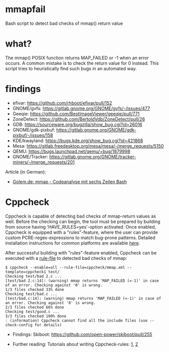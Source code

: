# mmapfail
Bash script to detect bad checks of mmap() return value

# what?

The mmap() POSIX function returns MAP_FAILED or -1 when an error occurs.
A common mistake is to check the return value for 0 instead. This script
tries to heuristically find such bugs in an automated way.

# findings

* efivar: https://github.com/rhboot/efivar/pull/152
* GNOME/gvfs: https://gitlab.gnome.org/GNOME/gvfs/-/issues/477
* Geeqie: https://github.com/BestImageViewer/geeqie/pull/771
* ZoneDetect: https://github.com/BertoldVdb/ZoneDetect/pull/26
* GDB: https://sourceware.org/bugzilla/show_bug.cgi?id=26016
* GNOME/gdk-pixbuf: https://gitlab.gnome.org/GNOME/gdk-pixbuf/-/issues/158
* KDE/kwayland: https://bugs.kde.org/show_bug.cgi?id=421868
* Mesa: https://gitlab.freedesktop.org/mesa/mesa/-/merge_requests/5150
* QEMU: https://bugs.launchpad.net/qemu/+bug/1879998
* GNOME/Tracker: https://gitlab.gnome.org/GNOME/tracker-miners/-/merge_requests/201

Article (in German):
* [Golem.de: mmap - Codeanalyse mit sechs Zeilen Bash](https://www.golem.de/news/mmap-codeanalyse-mit-sechs-zeilen-bash-2006-148878.html)

# Cppcheck

Cppcheck is capable of detecting bad checks of mmap-return values as well. Before the checking
can begin, the tool must be prepared by building from source having 'HAVE_RULES=yes'-option activated.
Once enabled, Cppcheck is equipped with a "rules"-feature, where 
the user can provide custom PCRE-regex-expressions to match bug-prone patterns. 
Detailed installation instructions for common platforms are available 
[here](https://github.com/danmar/cppcheck/blob/master/build-pcre.txt).

After successful building with "rules"-feature enabled, Cppcheck can be executed with a [rule-file](cppcheck/mmap.xml) to detected bad checks of mmap:
```
$ cppcheck --enable=all --rule-file=cppcheck/mmap.xml --template=cppcheck1 test/
Checking test/bad 2.c ...
[test/bad 2.c:14]: (warning) mmap returns 'MAP_FAILED (=-1)' in case of an error. Checking against '0' is wrong.
1/3 files checked 33% done
Checking test/bad.c ...
[test/bad.c:14]: (warning) mmap returns 'MAP_FAILED (=-1)' in case of an error. Checking against '0' is wrong.
2/3 files checked 66% done
Checking test/good.c ...
3/3 files checked 100% done
: (information) Cppcheck cannot find all the include files (use --check-config for details)
```

- Findings:
  Skiboot: https://github.com/open-power/skiboot/pull/255

- Further reading: 
  Tutorials about writing Cppcheck-rules: [1](https://sourceforge.net/projects/cppcheck/files/Articles/writing-rules-1.pdf/download), [2](https://sourceforge.net/projects/cppcheck/files/Articles/writing-rules-2.pdf/download)

